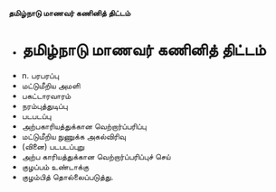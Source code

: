 **தமிழ்நாடு மாணவர் கணினித் திட்டம்**
- # தமிழ்நாடு மாணவர் கணினித் திட்டம்
- n. பரபரப்பு
- மட்டுமீறிய அமளி
- பகட்டாரவாரம்
- நரம்புத்துடிப்பு
- படபடப்பு
- அற்பகாரியத்துக்கான வெற்றார்ப்பரிப்பு
- மட்டுமீறிய நுணுக்க அகல்விரிவு
- (வினை) படபடப்புறு
- அற்ப காரியத்துக்கான வெற்றார்ப்பரிப்புச் செய்
- குழப்பம் உண்டாக்கு
- குழம்பித் தொல்லைப்படுத்து.

